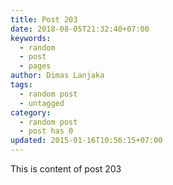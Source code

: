 ```yaml
---
title: Post 203
date: 2018-08-05T21:32:40+07:00
keywords:
  - random
  - post
  - pages
author: Dimas Lanjaka
tags:
  - random post
  - untagged
category:
  - random post
  - post has 0
updated: 2015-01-16T10:56:15+07:00
---
```

This is content of post 203